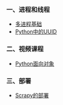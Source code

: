 ### 一、进程和线程

- [多进程基础](python/basic/多进程基础.md)
- [Python中的UUID](python/basic/Python中的UUID.md)

### 二、视频课程

- [Python面向对象](http://study.163.com/course/courseMain.htm?courseId=1004569003)

### 三、部署

- [Scrapy的部署](python/basic/Scrapy的部署.md)

